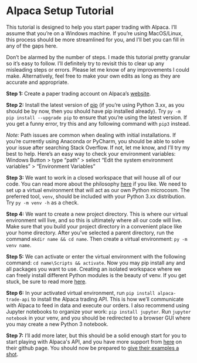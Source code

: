 # Alpaca Setup Tutorial

This tutorial is designed to help you start paper trading with Alpaca. I’ll assume that you’re on a Windows machine. If you’re using MacOS/Linux, this process should be more streamlined for you, and I’ll bet you can fill in any of the gaps here.

Don’t be alarmed by the number of steps. I made this tutorial pretty granular so it’s easy to follow. I’ll definitely try to revisit this to clear up any misleading steps or errors. Please let me know of any improvements I could make. Alternatively, feel free to make your own edits as long as they are accurate and appropriate.

**Step 1:** Create a paper trading account on Alpaca’s [website](https://app.alpaca.markets/signup).

**Step 2:** Install the latest version of [pip](https://pip.pypa.io/en/stable/installing/) (if you’re using Python 3.xx, as you should be by now, then you should have pip installed already). Try `py -m pip install --upgrade pip` to ensure that you’re using the latest version. If you get a funny error, try this and any following command with `pip3` instead.

*Note:* Path issues are common when dealing with initial installations. If you’re currently using Anaconda or PyCharm, you should be able to solve your issue after searching Stack Overflow. If not, let me know, and I’ll try my best to help. Here’s an easy way to check your environment variables: Windows Button > type “path” > select “Edit the system environment variables” > “Environment Variables” 

**Step 3:** We want to work in a closed workspace that will house all of our code. You can read more about the philosophy [here](https://docs.python.org/3/library/venv.html) if you like. We need to set up a virtual environment that will act as our own Python microcosm. The preferred tool, `venv`, should be included with your Python 3.xx distribution. Try `py -m venv -h` as a check.

**Step 4:** We want to create a new project directory. This is where our virtual environment will live, and so this is ultimately where all our code will live. Make sure that you build your project directory in a convenient place like your home directory. After you’ve selected a parent directory, run the command `mkdir name && cd name`. Then create a virtual environment: `py -m venv name`.

**Step 5:** We can activate or enter the virtual environment with the following command: `cd name\Scripts && activate`. Now you may pip install any and all packages you want to use. Creating an isolated workspace where we can freely install different Python modules is the beauty of venv. If you get stuck, be sure to read more [here](https://packaging.python.org/guides/installing-using-pip-and-virtual-environments/).

**Step 6:** In your activated virtual environment, run `pip install alpaca-trade-api` to install the Alpaca trading API. This is how we’ll communicate with Alpaca to feed in data and execute our orders. I also recommend using Jupyter notebooks to organize your work: `pip install jupyter`. Run `jupyter notebook` in your venv, and you should be redirected to a browser GUI where you may create a new Python 3 notebook.

**Step 7:** I’ll add more later, but this should be a solid enough start for you to start playing with Alpaca's API, and you have more support from [here](https://github.com/alpacahq/alpaca-trade-api-python) on their github page. You should now be prepared to [give their examples a shot](https://github.com/alpacahq/alpaca-trade-api-python/tree/master/examples).